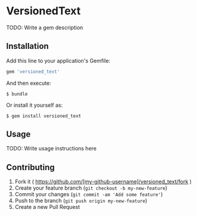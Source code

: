 # VersionedText

TODO: Write a gem description

## Installation

Add this line to your application's Gemfile:

```ruby
gem 'versioned_text'
```

And then execute:

    $ bundle

Or install it yourself as:

    $ gem install versioned_text

## Usage

TODO: Write usage instructions here

## Contributing

1. Fork it ( https://github.com/[my-github-username]/versioned_text/fork )
2. Create your feature branch (`git checkout -b my-new-feature`)
3. Commit your changes (`git commit -am 'Add some feature'`)
4. Push to the branch (`git push origin my-new-feature`)
5. Create a new Pull Request
